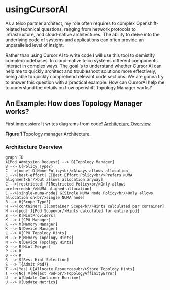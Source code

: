 # usingCursorAI
As a telco partner architect, my role often requires to complex Openshift-related technical questions, ranging from network protocols to infrastructure, and cloud-native architectures. The ability to delve into the underlying code of systems and applications can often provide an unparalleled level of insight.

Rather than using Cursor AI to write code I will use this tool to demistify complex codebases. In cloud-native telco systems different components interact in complex ways. The goal is to understand whether Cursor AI can help me to quickly architect and troubleshoot solutions more effectively, being able to quickly comprehend relevant code sections. We are gonna try to answer this question with a practical example. How can CursorAI help me to understand the details on how openshift Topology Manager works?

## An Example: How does Topology Manager works? 

First impression: It writes diagrams from code!
[Architecture Overview](imgs/arch.png)

<figcaption class="figure-caption text-center">

**Figure 1** Topology manager Architecture.

</figcaption>

### Architecture Overview
```mermaid
graph TB
A[Pod Admission Request] --> B[Topology Manager]
B --> C{Policy Type?}
C -->|none| D[None Policy<br/>Always allows allocation]
C -->|best-effort| E[Best Effort Policy<br/>Prefers NUMA alignment<br/>but allows allocation anyway]
C -->|restricted| F[Restricted Policy<br/>Only allows preferred<br/>NUMA aligned allocation]
C -->|single-numa-node| G[Single NUMA Node Policy<br/>Only allows allocation on<br/>single NUMA node]
B --> H{Scope Type?}
H -->|container| I[Container Scope<br/>Hints calculated per container]
H -->|pod| J[Pod Scope<br/>Hints calculated for entire pod]
B --> K[HintProviders]
K --> L[CPU Manager]
K --> M[Memory Manager]
K --> N[Device Manager]
L --> O[CPU Topology Hints]
M --> P[Memory Topology Hints]
N --> Q[Device Topology Hints]
O --> R[Hint Merger]
P --> R
Q --> R
R --> S[Best Hint Selection]
S --> T{Admit Pod?}
T -->|Yes| U[Allocate Resources<br/>Store Topology Hints]
T -->|No| V[Reject Pod<br/>TopologyAffinityError]
U --> W[Update Container Runtime]
U --> X[Update Metrics]
```
